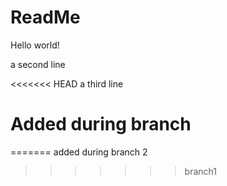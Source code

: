 # ReadMe


Hello world!

a second line

<<<<<<< HEAD
a third line

# Added during branch
=======
added during branch 2
>>>>>>> branch1
